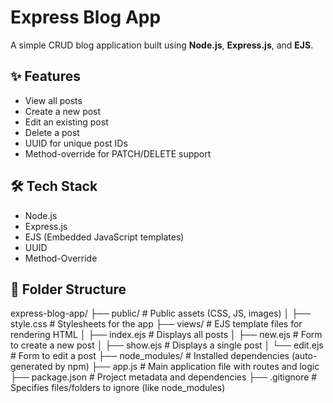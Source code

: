 # Express Blog App

A simple CRUD blog application built using **Node.js**, **Express.js**, and **EJS**.

## ✨ Features

- View all posts
- Create a new post
- Edit an existing post
- Delete a post
- UUID for unique post IDs
- Method-override for PATCH/DELETE support

## 🛠 Tech Stack

- Node.js
- Express.js
- EJS (Embedded JavaScript templates)
- UUID
- Method-Override

## 📂 Folder Structure

express-blog-app/
├── public/                  # Public assets (CSS, JS, images)
│   ├── style.css            # Stylesheets for the app
├── views/                   # EJS template files for rendering HTML
│   ├── index.ejs            # Displays all posts
│   ├── new.ejs              # Form to create a new post
│   ├── show.ejs             # Displays a single post
│   └── edit.ejs             # Form to edit a post
├── node_modules/            # Installed dependencies (auto-generated by npm)
├── app.js                   # Main application file with routes and logic
├── package.json             # Project metadata and dependencies
├── .gitignore               # Specifies files/folders to ignore (like node_modules)



